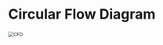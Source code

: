 # Circular Flow Diagram

<img src="https://imglf5.lf127.net/img/MGJnTlcwNXNQQU5mTTVBUHpDaVlRMXd5WW9tWDVnQTgrS09BYnRwRWk3dTFyaVhiN0lpVWN3PT0.jpg" alt="CFD" style="zoom: 67%;" />